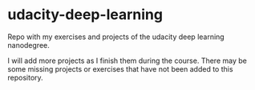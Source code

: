 # udacity-deep-learning
Repo with my exercises and projects of the udacity deep learning nanodegree. 

I will add more projects as I finish them during the course. 
There may be some missing projects or exercises that have not been added to this repository. 
